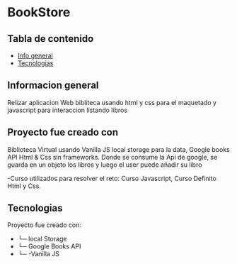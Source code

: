 # BookStore

## Tabla de contenido 
* [Info general](#general-info)
* [Tecnologias](#Tecnologias)

## Informacion general 
Relizar aplicacion Web bibliteca usando html y css para el maquetado y javascript para interaccion listando libros 
## Proyecto fue creado con 
Biblioteca Virtual usando Vanilla JS local storage para la data, Google books API Html & Css sin frameworks.
Donde se consume la Api de google, se guarda en un objeto los libros y luego el user puede añadir su libro 


-Curso utilizados para resolver el reto: Curso Javascript, Curso Definito Html y Css.

## Tecnologias 
Proyecto fue creado con: 
* └─ local Storage
* └─ Google Books API 
* └─ -Vanilla JS 

